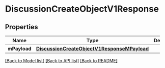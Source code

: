 # DiscussionCreateObjectV1Response

## Properties
Name | Type | Description | Notes
------------ | ------------- | ------------- | -------------
**mPayload** | [**DiscussionCreateObjectV1ResponseMPayload**](DiscussionCreateObjectV1ResponseMPayload.md) |  | 

[[Back to Model list]](../README.md#documentation-for-models) [[Back to API list]](../README.md#documentation-for-api-endpoints) [[Back to README]](../README.md)


